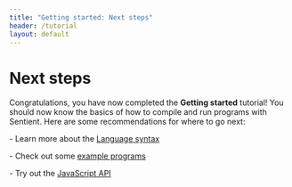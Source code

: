```yaml
---
title: "Getting started: Next steps"
header: /tutorial
layout: default
---
```

# Next steps

Congratulations, you have now completed the **Getting started** tutorial! You
should now know the basics of how to compile and run programs with Sentient.
Here are some recommendations for where to go next:

\- Learn more about the [Language syntax](../syntax/overview)

\- Check out some [example programs](../examples/magic-square)

\- Try out the [JavaScript API](../api/overview)
